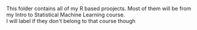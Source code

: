 This folder contains all of my R based proojects. Most of them will be from my Intro to Statistical Machine Learning course.<br/>
I will label if they don't belong to that course though <br/>
